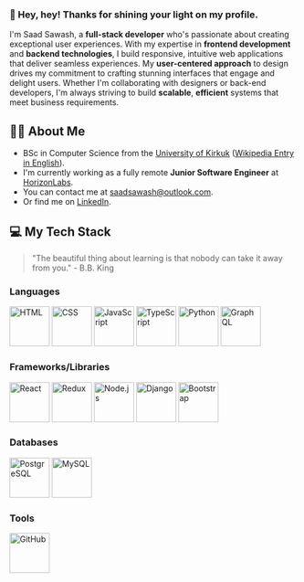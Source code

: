 ### 🌟 Hey, hey! Thanks for shining your light on my profile.
I'm Saad Sawash, a **full-stack developer** who's passionate about creating exceptional user experiences. With my expertise in **frontend development** and **backend technologies**, I build responsive, intuitive web applications that deliver seamless experiences. My **user-centered approach** to design drives my commitment to crafting stunning interfaces that engage and delight users. Whether I'm collaborating with designers or back-end developers, I'm always striving to build **scalable**, **efficient** systems that meet business requirements.

## 🙋‍♂️ About Me

- BSc in Computer Science from the [University of Kirkuk](https://uokirkuk.edu.iq/) ([Wikipedia Entry in English](https://en.wikipedia.org/wiki/University_of_Kirkuk)).
- I'm currently working as a fully remote **Junior Software Engineer** at [HorizonLabs](https://www.madeinhorizon.com/).
- You can contact me at [saadsawash@outlook.com](mailto:saadsawash@outlook.com).
- Or find me on [LinkedIn](https://linkedin.com/in/saadsawash).

## 💻 My Tech Stack

> "The beautiful thing about learning is that nobody can take it away from you." - B.B. King

### Languages
<img src="https://raw.githubusercontent.com/yurijserrano/Github-Profile-Readme-Logos/master/others/html.svg" alt="HTML" width="70"> <img src="https://raw.githubusercontent.com/yurijserrano/Github-Profile-Readme-Logos/master/others/css.svg" alt="CSS" width="70"> <img src="https://raw.githubusercontent.com/yurijserrano/Github-Profile-Readme-Logos/master/programming%20languages/javascript.svg" alt="JavaScript" width="70"> <img src="https://raw.githubusercontent.com/yurijserrano/Github-Profile-Readme-Logos/master/programming%20languages/typescript.svg" alt="TypeScript" width="70"> <img src="https://raw.githubusercontent.com/yurijserrano/Github-Profile-Readme-Logos/master/programming%20languages/python.svg" alt="Python" width="70"> <img src="https://user-images.githubusercontent.com/25181517/192107856-aa92c8b1-b615-47c3-9141-ed0d29a90239.png" alt="GraphQL" width="70">

### Frameworks/Libraries
<img src="https://raw.githubusercontent.com/yurijserrano/Github-Profile-Readme-Logos/master/frameworks/react.svg" alt="React" width="70"> <img src="https://raw.githubusercontent.com/yurijserrano/Github-Profile-Readme-Logos/master/frameworks/redux.svg" alt="Redux" width="70"> <img src="https://raw.githubusercontent.com/yurijserrano/Github-Profile-Readme-Logos/master/frameworks/nodejs.svg" alt="Node.js" width="70"> <img src="https://raw.githubusercontent.com/yurijserrano/Github-Profile-Readme-Logos/master/frameworks/django.svg" alt="Django" width="70"> <img src="https://raw.githubusercontent.com/yurijserrano/Github-Profile-Readme-Logos/master/frameworks/boostrap.svg" alt="Bootstrap" width="70">

### Databases
<img src="https://raw.githubusercontent.com/yurijserrano/Github-Profile-Readme-Logos/master/databases/postgresql.svg" alt="PostgreSQL" width="70"> <img src="https://raw.githubusercontent.com/yurijserrano/Github-Profile-Readme-Logos/master/databases/mysql.svg" alt="MySQL" width="70">

### Tools
<img src="https://raw.githubusercontent.com/yurijserrano/Github-Profile-Readme-Logos/master/others/git.svg" alt="GitHub" width="70">
